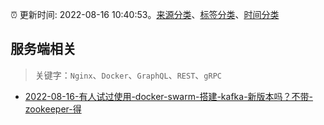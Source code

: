 :alarm_clock: 更新时间: 2022-08-16 10:40:53。[来源分类](../README.md)、[标签分类](../TAGS.md)、[时间分类](../TIMELINE.md)

## 服务端相关


> 关键字：`Nginx`、`Docker`、`GraphQL`、`REST`、`gRPC`



- [2022-08-16-有人试过使用-docker-swarm-搭建-kafka-新版本吗？不带-zookeeper-得](https://www.v2ex.com/t/873250) 